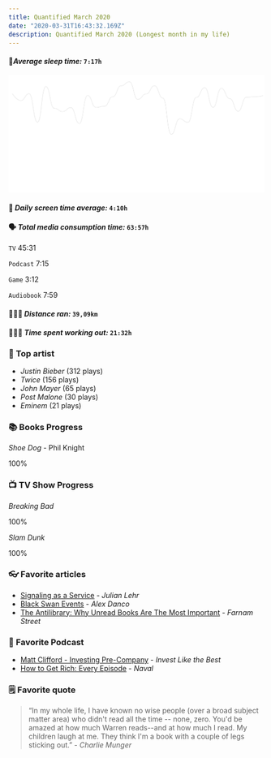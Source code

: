 ```yaml
---
title: Quantified March 2020
date: "2020-03-31T16:43:32.169Z"
description: Quantified March 2020 (Longest month in my life)
---
```


#### 🛌*Average sleep time:* `7:17h`

![Sleep Chart](./sleep.png)

#### 📱 *Daily screen time average:* `4:10h`

#### 🗣 *Total media consumption time:* `63:57h`
`TV` 45:31

`Podcast` 7:15

`Game` 3:12

`Audiobook` 7:59

#### 🏃🏻‍♂️ *Distance ran:* `39,09km`

#### 🏋🏻‍♀️ *Time spent working out:* `21:32h`

### 🎤 Top artist

- *Justin Bieber* (312 plays)
- *Twice* (156 plays)
- *John Mayer* (65 plays)
- *Post Malone* (30 plays)
- *Eminem* (21 plays)

### 📚 Books Progress

*Shoe Dog* - Phil Knight
<div class="progress-wrapper">
  <div class="progress-bar">
    <div class="inner" style="width: 60%; margin-left: 40%;"></div>
  </div>
  <span>100%</span>
</div>

### 📺 TV Show Progress
*Breaking Bad*
<div class="progress-wrapper">
  <div class="progress-bar">
    <div class="inner" style="width: 25%; margin-left:75%;"></div>
  </div>
  <div>100%</div>
</div>

*Slam Dunk*
<div class="progress-wrapper">
  <div class="progress-bar">
    <div class="inner" style="width: 100%;"></div>
  </div>
  <div>100%</div>
</div>

### 👓 Favorite articles

- [Signaling as a Service](https://julian.digital/2020/03/28/signaling-as-a-service/) - *Julian Lehr*
- [Black Swan Events](https://danco.substack.com/p/black-swan-events) - *Alex Danco*
- [The Antilibrary: Why Unread Books Are The Most Important](https://fs.blog/2013/06/the-antilibrary/) - *Farnam Street* 

### 🎤 Favorite Podcast

- [Matt Clifford - Investing Pre-Company](https://podcasts.apple.com/us/podcast/matt-clifford-investing-pre-company-invest-like-best/id1154105909?i=1000462456930) - *Invest Like the Best*
- [How to Get Rich: Every Episode](https://nav.al/rich) - *Naval*


### 🗒 Favorite quote

> “In my whole life, I have known no wise people (over a broad subject matter area) who didn't read all the time -- none, zero. You'd be amazed at how much Warren reads--and at how much I read. My children laugh at me. They think I'm a book with a couple of legs sticking out.” - *Charlie Munger*

